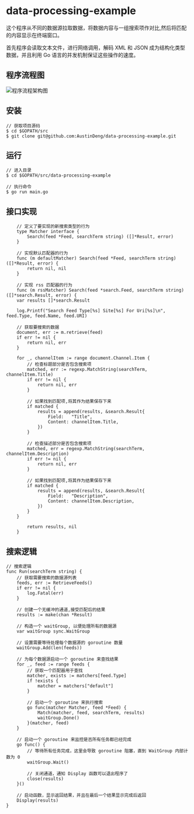 # data-processing-example 

这个程序从不同的数据源拉取数据，将数据内容与一组搜索项作对比,然后将匹配的内容显示在终端窗口。

首先程序会读取文本文件，进行网络调用，解码 XML 和 JSON 成为结构化类型数据，并且利用 Go 语言的并发机制保证这些操作的速度。

## 程序流程图
![程序流程架构图](https://i.loli.net/2018/10/27/5bd3e35e053d0.png)

## 安装

    // 获取项目源码
    $ cd $GOPATH/src
    $ git clone git@github.com:AustinDeng/data-processing-example.git
    

## 运行

    // 进入目录
    $ cd $GOPATH/src/data-processing-example
    
    // 执行命令
    $ go run main.go

## 接口实现

        // 定义了要实现的新搜索类型的行为
        type Matcher interface {
        	Search(feed *Feed, searchTerm string) ([]*Result, error)
        }
        
        // 实现默认匹配器的行为
        func (m defaultMatcher) Search(feed *Feed, searchTerm string) ([]*Result, error) {
        	return nil, nil
        }
        
        // 实现 rss 匹配器的行为
        func (m rssMatcher) Search(feed *search.Feed, searchTerm string) ([]*search.Result, error) {
    	var results []*search.Result
    
    	log.Printf("Search Feed Type[%s] Site[%s] For Uri[%s]\n", feed.Type, feed.Name, feed.URI)
    
    	// 获取要搜索的数据
    	document, err := m.retrieve(feed)
    	if err != nil {
    		return nil, err
    	}
    
    	for _, channelItem := range document.Channel.Item {
    		// 检查标题部分是否包含搜索项
    		matched, err := regexp.MatchString(searchTerm, channelItem.Title)
    		if err != nil {
    			return nil, err
    		}
    
    		// 如果找到匹配项,将其作为结果保存下来
    		if matched {
    			results = append(results, &search.Result{
    				Field:   "Title",
    				Content: channelItem.Title,
    			})
    		}
    
    		// 检查描述部分是否包含搜索项
    		matched, err = regexp.MatchString(searchTerm, channelItem.Description)
    		if err != nil {
    			return nil, err
    		}
    
    		// 如果找到匹配项,将其作为结果保存下来
    		if matched {
    			results = append(results, &search.Result{
    				Field:   "Description",
    				Content: channelItem.Description,
    			})
    		}
    	}
    
    	    return results, nil
        }


## 搜索逻辑

    // 搜索逻辑
    func Run(searchTerm string) {
    	// 获取需要搜索的数据源列表
    	feeds, err := RetrieveFeeds()
    	if err != nil {
    		log.Fatal(err)
    	}
    
    	// 创建一个无缓冲的通道,接受匹配后的结果
    	results := make(chan *Result)
    
    	// 构造一个 waitGroup, 以便处理所有的数据源
    	var waitGroup sync.WaitGroup
    
    	// 设置需要等待处理每个数据源的 goroutine 数量
    	waitGroup.Add(len(feeds))
    
    	// 为每个数据源启动一个 goroutine 来查找结果
    	for _, feed := range feeds {
    		// 获取一个匹配器用于查找
    		matcher, exists := matchers[feed.Type]
    		if !exists {
    			matcher = matchers["default"]
    		}
    
    		// 启动一个 goroutine 来执行搜索
    		go func(matcher Matcher, feed *Feed) {
    			Match(matcher, feed, searchTerm, results)
    			waitGroup.Done()
    		}(matcher, feed)
    	}
    
    	// 启动一个 goroutine 来监控是否所有任务都已经完成
    	go func() {
    		// 等待所有任务完成，这里会导致 goroutine 阻塞，直到 WaitGroup 内部计数为 0
    		waitGroup.Wait()
    
    		// 关闭通道，通知 Display 函数可以退出程序了
    		close(results)
    	}()
    
    	// 启动函数，显示返回结果，并且在最后一个结果显示完成后返回
    	Display(results)
    }

